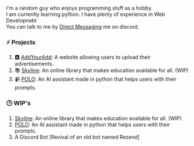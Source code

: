<div align="left">
I'm a random guy who enjoys programming stuff as a hobby. <br>
I am currently learning python. I have plenty of experience in Web Developnebt<br>
You can talk to me by <a href="https://discord.com/users/1049142390901973032">Direct Messaging</a> me on discord.<br>
</div>

### ⚡ Projects
1. 🅰 [AddYourAdd](https://github.com/PixelKing990/AddYourAd): A website allowing users to upload their advertisements.
2. 📚 [Skyline](https://github.com/PixelKing990/Skyline-University): An online library that makes education available for all. (WIP)
3. 📹 [POLO](https://github.com/PixelKing990/AI-Assistant): An AI assistant made in python that helps users with their prompts.

### 🕒 WIP's
1. [Skyline](https://github.com/PixelKing990/Skyline-University): An online library that makes education available for all. (WIP)
2. [POLO](https://github.com/PixelKing990/AI-Assistant): An AI assistant made in python that helps users with their prompts.
3. A Discord Bot \[Revival of an old bot named Rezend]
